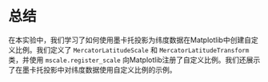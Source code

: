 # 总结

在本实验中，我们学习了如何使用墨卡托投影为纬度数据在Matplotlib中创建自定义比例。我们定义了 `MercatorLatitudeScale` 和 `MercatorLatitudeTransform` 类，并使用 `mscale.register_scale` 向Matplotlib注册了自定义比例。我们还展示了在墨卡托投影中对纬度数据使用自定义比例的示例。
